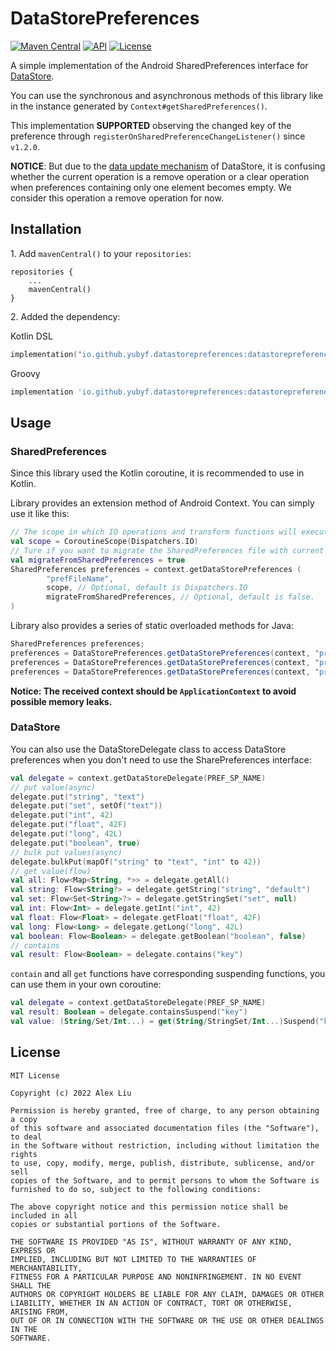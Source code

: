 # DataStorePreferences

[![Maven Central](https://img.shields.io/maven-central/v/io.github.yubyf.datastorepreferences/datastorepreferences?color=brightgreen&label=Maven%20Central)](https://search.maven.org/artifact/io.github.yubyf.datastorepreferences/datastorepreferences)
[![API](https://img.shields.io/badge/API-21%2B-blue.svg?style=flat)](https://developer.android.com/reference/android/os/Build.VERSION_CODES.html#LOLLIPOP)
[![License](https://img.shields.io/github/license/Yubyf/DataStorePreferences)](https://github.com/Yubyf/DataStorePreferences/blob/master/LICENSE)

A simple implementation of the Android SharedPreferences interface
for [DataStore](https://developer.android.google.cn/topic/libraries/architecture/datastore).

You can use the synchronous and asynchronous methods of this library like in the instance generated
by `Context#getSharedPreferences()`.

This implementation **SUPPORTED** observing the changed key of the preference
through `registerOnSharedPreferenceChangeListener()` since `v1.2.0`.

**NOTICE**: But due to the [data update mechanism](https://developer.android.google.cn/topic/libraries/architecture/datastore) of DataStore, it is confusing whether the current operation is a remove operation or a clear operation when preferences containing only one element becomes empty. We consider this operation a remove operation for now.

## Installation

1\. Add `mavenCentral()` to your `repositories`:

 ```
 repositories {
     ...
     mavenCentral()
 }
 ```

2\. Added the dependency:

Kotlin DSL

 ```Kotlin
 implementation("io.github.yubyf.datastorepreferences:datastorepreferences:$latest_version")
 ```

Groovy

 ```groovy
 implementation 'io.github.yubyf.datastorepreferences:datastorepreferences:${latest_version}'
 ```

## Usage

### SharedPreferences

Since this library used the Kotlin coroutine, it is recommended to use in Kotlin.

Library provides an extension method of Android Context. You can simply use it like this:

```Kotlin
// The scope in which IO operations and transform functions will execute.
val scope = CoroutineScope(Dispatchers.IO)
// Ture if you want to migrate the SharedPreferences file with current name to DataStore file.
val migrateFromSharedPreferences = true
SharedPreferences preferences = context.getDataStorePreferences (
        "prefFileName",
        scope, // Optional, default is Dispatchers.IO
        migrateFromSharedPreferences, // Optional, default is false.
)
```

Library also provides a series of static overloaded methods for Java:

```Java
SharedPreferences preferences;
preferences = DataStorePreferences.getDataStorePreferences(context, "prefFileName")
preferences = DataStorePreferences.getDataStorePreferences(context, "prefFileName", coroutineScope)
preferences = DataStorePreferences.getDataStorePreferences(context, "prefFileName", coroutineScope, true)
```

**Notice: The received context should be `ApplicationContext` to avoid possible memory leaks.**

### DataStore

You can also use the DataStoreDelegate class to access DataStore preferences when you don't need to
use the SharePreferences interface:

```kotlin
val delegate = context.getDataStoreDelegate(PREF_SP_NAME)
// put value(async)
delegate.put("string", "text")
delegate.put("set", setOf("text"))
delegate.put("int", 42)
delegate.put("float", 42F)
delegate.put("long", 42L)
delegate.put("boolean", true)
// bulk put values(async)
delegate.bulkPut(mapOf("string" to "text", "int" to 42))
// get value(flow)
val all: Flow<Map<String, *>> = delegate.getAll()
val string: Flow<String?> = delegate.getString("string", "default")
val set: Flow<Set<String>?> = delegate.getStringSet("set", null)
val int: Flow<Int> = delegate.getInt("int", 42)
val float: Flow<Float> = delegate.getFloat("float", 42F)
val long: Flow<Long> = delegate.getLong("long", 42L)
val boolean: Flow<Boolean> = delegate.getBoolean("boolean", false)
// contains
val result: Flow<Boolean> = delegate.contains("key")
```

`contain` and all `get` functions have corresponding suspending functions, you can use them in your
own coroutine:

```Kotlin
val delegate = context.getDataStoreDelegate(PREF_SP_NAME)
val result: Boolean = delegate.containsSuspend("key")
val value: (String/Set/Int...) = get(String/StringSet/Int...)Suspend("key", defValue: (String/Set/Int...)(?))
```

## License

```
MIT License

Copyright (c) 2022 Alex Liu

Permission is hereby granted, free of charge, to any person obtaining a copy
of this software and associated documentation files (the "Software"), to deal
in the Software without restriction, including without limitation the rights
to use, copy, modify, merge, publish, distribute, sublicense, and/or sell
copies of the Software, and to permit persons to whom the Software is
furnished to do so, subject to the following conditions:

The above copyright notice and this permission notice shall be included in all
copies or substantial portions of the Software.

THE SOFTWARE IS PROVIDED "AS IS", WITHOUT WARRANTY OF ANY KIND, EXPRESS OR
IMPLIED, INCLUDING BUT NOT LIMITED TO THE WARRANTIES OF MERCHANTABILITY,
FITNESS FOR A PARTICULAR PURPOSE AND NONINFRINGEMENT. IN NO EVENT SHALL THE
AUTHORS OR COPYRIGHT HOLDERS BE LIABLE FOR ANY CLAIM, DAMAGES OR OTHER
LIABILITY, WHETHER IN AN ACTION OF CONTRACT, TORT OR OTHERWISE, ARISING FROM,
OUT OF OR IN CONNECTION WITH THE SOFTWARE OR THE USE OR OTHER DEALINGS IN THE
SOFTWARE.
```
